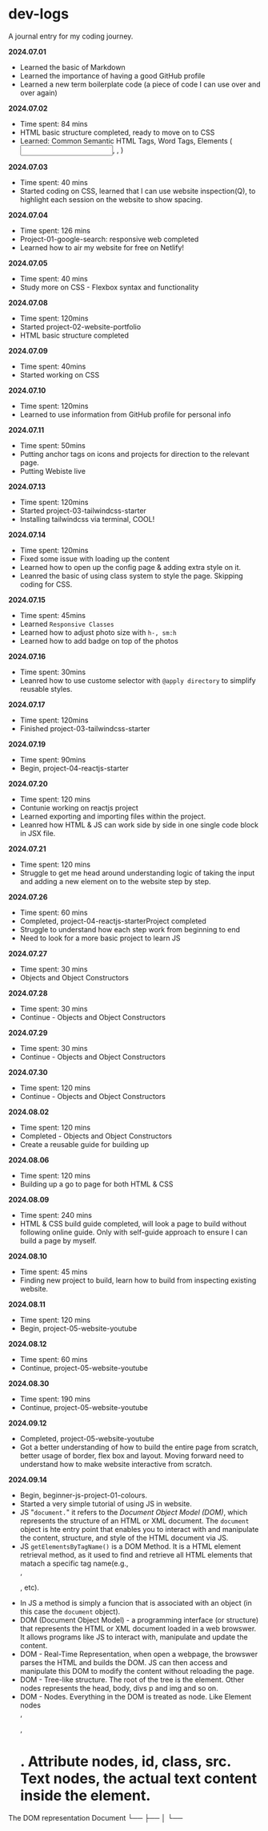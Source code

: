 # dev-logs
 
A journal entry for my coding journey.

**2024.07.01**

- Learned the basic of Markdown
- Learned the importance of having a good GitHub profile
- Learned a new term boilerplate code (a piece of code I can use over and over again)

**2024.07.02**
- Time spent: 84 mins
- HTML basic structure completed, ready to move on to CSS
- Learned: Common Semantic HTML Tags, Word Tags, Elements (<input/>, <a>, <span>)

**2024.07.03**
- Time spent: 40 mins
- Started coding on CSS, learned that I can use website inspection(Q), to highlight each session on the website to show spacing.

**2024.07.04**
- Time spent: 126 mins
- Project-01-google-search: responsive web completed
- Learned how to air my website for free on Netlify!

**2024.07.05**
- Time spent: 40 mins
- Study more on CSS - Flexbox syntax and functionality

**2024.07.08**
- Time spent: 120mins
- Started project-02-website-portfolio
- HTML basic structure completed

**2024.07.09**
- Time spent: 40mins
- Started working on CSS

**2024.07.10**
- Time spent: 120mins
- Learned to use information from GitHub profile for personal info

**2024.07.11**
- Time spent: 50mins
- Putting anchor tags on icons and projects for direction to the relevant page.
- Putting Webiste live

**2024.07.13**
- Time spent: 120mins
- Started project-03-tailwindcss-starter
- Installing tailwindcss via terminal, COOL!

**2024.07.14**
- Time spent: 120mins
- Fixed some issue with loading up the content
- Learned how to open up the config page & adding extra style on it.
- Leanred the basic of using class system to style the page. Skipping coding for CSS. 

**2024.07.15**
- Time spent: 45mins
- Learned `Responsive Classes` 
- Learned how to adjust photo size with `h-, sm:h `
- Learned how to add badge on top of the photos

**2024.07.16**
- Time spent: 30mins
- Leanred how to use custome selector with `@apply directory` to simplify reusable styles.

**2024.07.17**
- Time spent: 120mins
- Finished project-03-tailwindcss-starter

**2024.07.19**
- Time spent: 90mins
- Begin, project-04-reactjs-starter

**2024.07.20**
- Time spent: 120 mins
- Contunie working on reactjs project
- Learned exporting and importing files within the project. 
- Leanred how HTML & JS can work side by side in one single code block in JSX file. 

**2024.07.21**
- Time spent: 120 mins
- Struggle to get me head around understanding logic of taking the input and adding a new element on to the website step by step. 

**2024.07.26**
- Time spent: 60 mins
- Completed, project-04-reactjs-starterProject completed
- Struggle to understand how each step work from beginning to end
- Need to look for a more basic project to learn JS

**2024.07.27**
- Time spent: 30 mins
- Objects and Object Constructors

**2024.07.28**
- Time spent: 30 mins
- Continue - Objects and Object Constructors

**2024.07.29**
- Time spent: 30 mins
- Continue - Objects and Object Constructors

**2024.07.30**
- Time spent: 120 mins
- Continue - Objects and Object Constructors

**2024.08.02**
- Time spent: 120 mins
- Completed - Objects and Object Constructors
- Create a reusable guide for building up 

**2024.08.06**
- Time spent: 120 mins
- Building up a go to page for both HTML & CSS

**2024.08.09**
- Time spent: 240 mins
- HTML & CSS build guide completed, will look a page to build without following online guide. Only with self-guide approach to ensure I can build a page by myself. 

**2024.08.10**
- Time spent: 45 mins
- Finding new project to build, learn how to build from inspecting existing website. 

**2024.08.11**
- Time spent: 120 mins
- Begin, project-05-website-youtube

**2024.08.12**
- Time spent: 60 mins
- Continue, project-05-website-youtube

**2024.08.30**
- Time spent: 190 mins
- Continue, project-05-website-youtube


**2024.09.12**
- Completed, project-05-website-youtube
- Got a better understanding of how to build the entire page from scratch, better usage of border, flex box and layout. Moving forward need to understand how to make website interactive from scratch.

**2024.09.14**
- Begin, beginner-js-project-01-colours.
- Started a very simple tutorial of using JS in website.
- JS "`document.`" it refers to the *Document Object Model (DOM)*, which represents the structure of an HTML or XML document. The `document` object is hte entry point that enables you to interact with and manipulate the content, structure, and style of the HTML document via JS. 
- JS `getElementsByTagName()` is a DOM Method. It is a HTML element retrieval method, as it used to find and retrieve all HTML elements that matach a specific tag name(e.g., <div>, <p>,<span> etc).
- In JS a method is simply a funcion that is associated with an object (in this case the `document` object).
- DOM (Document Object Model) - a programming interface (or structure) that represents the HTML or XML document loaded in a web browswer. It allows programs like JS to interact with, manipulate and update the content.
- DOM - Real-Time Representation, when open a webpage, the browswer parses the HTML and builds the DOM. JS can then access and manipulate this DOM to modify the content without reloading the page.
- DOM - Tree-like structure. The root of the tree is the <html> element. Other nodes represents the head, body, divs p and img and so on.
- DOM - Nodes. Everything in the DOM is treated as node. Like Element nodes <div>, <p>, <h1>. Attribute nodes, id, class, src. Text nodes, the actual text content inside the element.

The DOM representation 
Document
 └── <html>
      ├── <head>
      │    └── <title>
      └── <body>
           ├── <h1>
           └── <p>

- `index > colours.length-1` the `.length-1` prevent the index goes beyond 5 if it happens purple will appear twice as it has to perfrom the loop again to reset it to red which is 0. A loop base. If the number is 4 the purple will only appear once.

```
function changeColours() {
    let colours = ["red", "blue","orange","yellow","green","purple"];
    
    document.getElementsByTagName("body")[0].
    style.background = colours[index++];

    if(index > colours.length-1)
        index = 0;
}

```

**2024.09.15**
- Begin, beginner-js-project-02-Hex-Colours.
- JS `Math.` is a built-in JS object that provides a variety of mathematical functions nad constants.
- JS `Math.random()` generates a random decimal number between 0 (inclusive) and 1 (exclusive). This means form 0 - 0.999999.
```
function changeColours() {
    let hex_numbers = ["0","1","2","3","4","5","6","7","8","9","A","B","C","D","E","F"];

    let hexcode = '';

    for (let i=0; i < 6 ; i++) {
        let random_index = Math.floor(Math.random() * hex_numbers.length);


        hexcode += hex_numbers[random_index]
    }

    document.getElementById("hex-code").innerHTML = hexcode;
    document.getElementsByTagName("body")[0].style.background = "#" + hexcode;

}

```

**2024.09.18**
- Completed, beginner-js-project-02-Hex-Colours. 
- CSS `animation` property, it conisits of several shorthand properties within the code. It apply elements with animation.
    -  `colourchange` is the name of the animation

```
animation: colourchange 5s infinite alternate;
animation: <animation-name> <animation-duration> <animation-timing-function> <animation-delay> <animation-iteration-count> <animation-direction> <animation-fill-mode> <animation-play-state>;
```

- CSS `@` is at-rule followed by a keyword that dictates the behaviour of the rule. These rules can serve various purposes such as importing other CSS file.
    - `@import` to import an external stylesheet into thecurrent stylesheet.
    - `@media` to apply styles based on certain condition, like screen size or device orientation.
    - `@keyframes` to apply rule specifies the intermediate stages of an animation.
    - `@font-face` to allow custom font to be used in CSS by defining the font source.
    - `@supports` to check if the browser supports a certain CSS feature or property before applying a block of styles.
    - `@charset` to declarethe character encoding of the CSS file.


- JS `.innerHTML` property in JS is used to get or set the HTML content of an element.
- JS `document.getElementByTagName("body")[0]` the `[0]`meaning it will acess the first element within the body element.

```
document.getElementById("Hex-code").innerHTML = hexcode;
document.getElementByTagName("body")[0].style.background = '#' + hexcode

or this

document.getElementsByClassName("hex-colours")[0].style.background = "#" + hexcode;/
```
